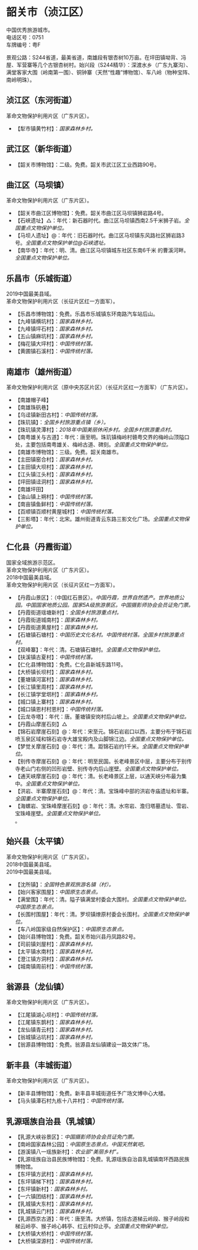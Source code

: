 # 韶关市（浈江区）  
中国优秀旅游城市。  
电话区号：0751  
车牌编号：粤F  

景观公路：S244省道，最美省道，南雄段有银杏树10万亩。在坪田镇坳背、冯屋、军营寨等几个古银杏树村。始兴段（S244精华）：深渡水乡（广东九寨沟）、满堂客家大围（岭南第一围）、铜钟寨（天然“性趣”博物馆）、车八岭（物种宝阵、南岭明珠）。  

## 浈江区（东河街道）  
革命文物保护利用片区（广东片区）。  
* 【犁市镇黄竹村】：*国家森林乡村。*  

## 武江区（新华街道）  
* 【韶关市博物馆】：二级。免费。韶关市武江区工业西路90号。  

## 曲江区（马坝镇）  
革命文物保护利用片区（广东片区）。  
* 【韶关市曲江区博物馆】：免费。韶关市曲江区马坝镇狮岩路4号。  
* 【石峡遗址】△：年代：新石器时代。曲江区马坝镇西南2.5千米狮子岩。*全国重点文物保护单位。*   
* 【马坝人遗址】@：年代：旧石器时代。曲江区马坝镇东风路社区狮岩路3号。*全国重点文物保护单位@石峡遗址。*   
* 【南华寺】：年代：明、清。曲江区马坝镇城东社区东南6千米 的曹溪河畔。*全国重点文物保护单位。*  

## 乐昌市（乐城街道）  
2019中国最美县域。  
革命文物保护利用片区（长征片区红一方面军）。  
* 【乐昌市博物馆】：免费。乐昌市乐城镇东环南路汽车站后山。  
* 【九峰镇横坑村】：*国家森林乡村。*  
* 【九峰镇坪石村】：*国家森林乡村。*  
* 【五山镇麻坑村】：*国家森林乡村。*  
* 【梅花镇大坪村】：*中国传统村落。*  
* 【黄圃镇石溪村】：*中国传统村落。*  

## 南雄市（雄州街道）  
革命文物保护利用片区（原中央苏区片区）（长征片区红一方面军）（广东片区）。  
* 【南雄帽子峰】  
* 【南雄珠矾巷】   
* 【乌迳镇新田古村】：*中国传统村落。*  
* 【珠玑镇】：*全国乡村旅游重点镇（乡）。*  
* 【珠玑镇灵潭村】：*2018年中国美丽休闲乡村。全国乡村旅游重点村。*  
* 【南粤雄关与古道】：年代：唐至明。珠玑镇梅岭村赣粤交界的梅岭山顶隘口处，主要包括南粤雄关、梅岭古道、碑刻。*全国重点文物保护单位。*   
* 【南雄市博物馆】：三级。免费。韶关南雄市。  
* 【主田镇窑合村】：*国家森林乡村。*  
* 【主田镇大坝村】：*国家森林乡村。*  
* 【江头镇江头村】：*国家森林乡村。*  
* 【坪田镇迳洞村】：*国家森林乡村。*  
* 【南雄坪田】  
* 【油山镇上朔村】：*中国传统村落。*  
* 【南亩镇鱼鲜村】：*中国传统村落。*  
* 【百顺镇百顺村黄屋城村】：*中国传统村落。*  
* 【三影塔】：年代：北宋。雄州街道青云东路三影文化广场。*全国重点文物保护单位。*     

## 仁化县（丹霞街道）  
国家全域旅游示范区。  
革命文物保护利用片区（广东片区）。  
2018中国最美县域。  
革命文物保护利用片区（长征片区红一方面军）。  
* 【丹霞山景区】：（中国红石景区）。*中国丹霞，世界自然遗产。世界地质公园。中国国家地质公园。国家5A级旅游景区。中国摄影师协会会员证免门票。*  
* 【丹霞街道瑶塘新村】：*全国乡村旅游重点村。*  
* 【丹霞街道城南村】：*国家森林乡村。*  
* 【丹霞街道黄屋村】：*国家森林乡村。*  
* 【石塘镇石塘村】：*中国历史文化名村。中国传统村落。全国乡村旅游重点村。*  
* 【双峰寨】：年代：清。石塘镇石塘村。*全国重点文物保护单位。*   
* 【扶溪镇古夏村】：*中国传统村落。*  
* 【仁化县博物馆】：免费。仁化县新城东路11号。  
* 【大桥镇长坝村】：*国家森林乡村。*  
* 【董塘镇河富村】：*国家森林乡村。*  
* 【长江镇里周村】：*国家森林乡村。*  
* 【长江镇学堂垇村】：*国家森林乡村。*  
* 【城口镇上寨村】：*国家森林乡村。*  
* 【城口镇恩村村恩村】：*中国传统村落。*  
* 【云龙寺塔】：年代：唐。董塘镇安岗村后山坡上。*全国重点文物保护单位。*   
* 【丹霞山摩崖石刻】△  
* 【锦石岩摩崖石刻】@：年代：宋至元。锦石岩岩口以西，主要分布于锦石岩喷玉泉区域和锦石岩寺大雄宝殿内及山脚锦江边。*全国重点文物保护单位。*     
* 【梦觉关摩崖石刻】@：年代：清。距锦石岩约1千米。*全国重点文物保护单位。*     
* 【别传寺摩崖石刻】@：年代：明至民国。长老峰景区中层，主要分布于别传寺老山门右侧的凹形岩壁、别传寺内后山崖壁。*全国重点文物保护单位。*     
* 【通天峡摩崖石刻】@：年代：清。长老峰景区上层，以通天峡分布最为集中。*全国重点文物保护单位。*     
* 【洪岩、半寨摩崖石刻】@：年代：清。宝珠峰中部的洪岩寺庙遗址和半寨。*全国重点文物保护单位。*    
* 【海螺岩、宝珠峰摩崖石刻】@：年代：清。水帘岩、澹归塔墓遗址、雪岩、宝珠峰崖壁。*全国重点文物保护单位。*    
。
  
## 始兴县（太平镇）  
革命文物保护利用片区（广东片区）。  
2018中国最美县域。  
2019中国最美县域。  
* 【沈所镇】：*全国特色景观旅游名镇（村）。*  
* 【始兴客家围屋】：*中国原生态景点。*  
* 【满堂围】：年代：清。隘子镇满堂村委会大围村。*全国重点文物保护单位。中国原生态景点。*  
* 【长围村围屋】：年代：清。罗坝镇燎原村委会长围村。*全国重点文物保护单位。*   
* 【车八岭国家级自然保护区】：*中国原生态景点。*  
* 【始兴县博物馆】：免费。韶关市始兴县丹凤路82号。  
* 【司前镇刘屋村】：*国家森林乡村。*  
* 【太平镇水南村】：*国家森林乡村。*  
* 【澄江镇方洞村】：*国家森林乡村。*  
* 【城南镇周前村】：*中国传统村落。*  

## 翁源县（龙仙镇）  
革命文物保护利用片区（广东片区）。  
* 【江尾镇湖心坝村】：*中国传统村落。*  
* 【江尾镇东鹊村】：*国家森林乡村。*  
* 【龙仙镇青云村】：*国家森林乡村。*  
* 【翁城镇沾坑村】：*国家森林乡村。*  
* 【翁源县博物馆】：免费。翁源县龙仙镇建设一路文体广场。  

## 新丰县（丰城街道）  
革命文物保护利用片区（广东片区）。  
* 【新丰县博物馆】：免费。新丰县丰城街道任予广场文博中心大楼。  
* 【马头镇潭石村九栋十八井村】：*中国传统村落。*  

## 乳源瑶族自治县（乳城镇）  
* 【乳源大峡谷景区】：*中国摄影师协会会员证免门票。*  
* 【南岭国家森林公园】：*中国原生态景点。中国天然氧吧。*  
* 【游溪镇八一瑶族新村】：*农业部“美丽乡村”。*  
* 【乳源瑶族自治县民族博物馆】：免费。乳源瑶族自治县乳城镇南环西路民族博物馆。  
* 【东坪镇方武村】：*国家森林乡村。*  
* 【东坪镇梯下村】：*国家森林乡村。*  
* 【东坪镇新村】：*国家森林乡村。*  
* 【一六镇团结村】：*国家森林乡村。*  
* 【乳城镇大东村】：*国家森林乡村。*  
* 【乳城镇云门村】：*国家森林乡村。*  
* 【乳源西京古道】：年代：唐至清。大桥镇，包括古道梯云岭段、猴子岭段和梯云岭亭、猴子岭心韩亭、红云村仰止亭。*全国重点文物保护单位。*   
* 【大桥镇大桥村】：*中国传统村落。*  
* 【大桥镇深源村】：*中国传统村落。*  